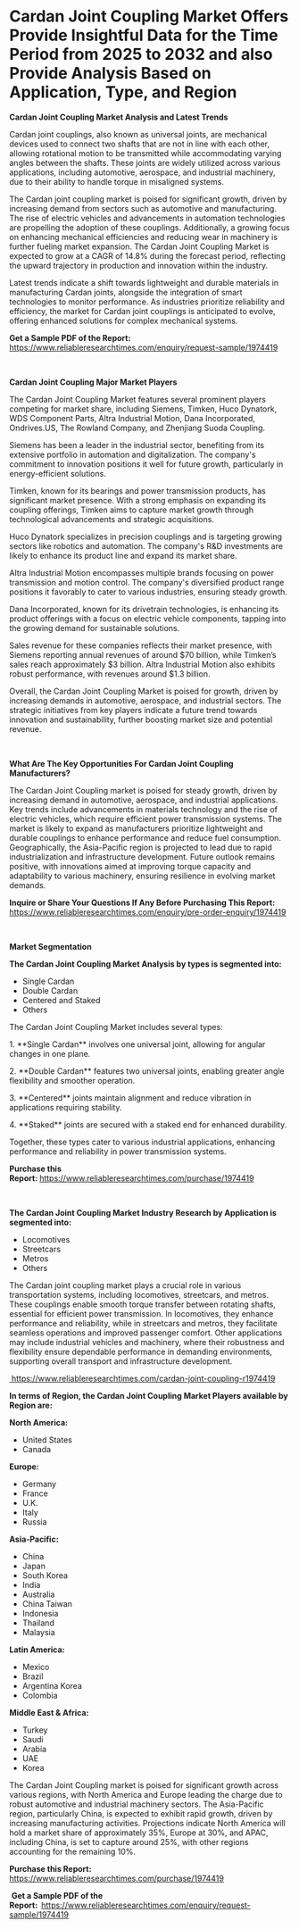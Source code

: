 <p><h1>Cardan Joint Coupling Market Offers Provide Insightful Data for the Time Period from 2025 to 2032 and also Provide Analysis Based on Application, Type, and Region</h1></p><p><strong>Cardan Joint Coupling Market Analysis and Latest Trends</strong></p>
<p><p>Cardan joint couplings, also known as universal joints, are mechanical devices used to connect two shafts that are not in line with each other, allowing rotational motion to be transmitted while accommodating varying angles between the shafts. These joints are widely utilized across various applications, including automotive, aerospace, and industrial machinery, due to their ability to handle torque in misaligned systems.</p><p>The Cardan joint coupling market is poised for significant growth, driven by increasing demand from sectors such as automotive and manufacturing. The rise of electric vehicles and advancements in automation technologies are propelling the adoption of these couplings. Additionally, a growing focus on enhancing mechanical efficiencies and reducing wear in machinery is further fueling market expansion. The Cardan Joint Coupling Market is expected to grow at a CAGR of 14.8% during the forecast period, reflecting the upward trajectory in production and innovation within the industry.</p><p>Latest trends indicate a shift towards lightweight and durable materials in manufacturing Cardan joints, alongside the integration of smart technologies to monitor performance. As industries prioritize reliability and efficiency, the market for Cardan joint couplings is anticipated to evolve, offering enhanced solutions for complex mechanical systems.</p></p>
<p><strong>Get a Sample PDF of the Report:&nbsp;</strong> <a href="https://www.reliableresearchtimes.com/enquiry/request-sample/1974419?utm_campaign=3051&utm_medium=2&utm_source=Github&utm_content=ia&utm_term=12042025&utm_id=cardan-joint-coupling">https://www.reliableresearchtimes.com/enquiry/request-sample/1974419</a></p>
<p>&nbsp;</p>
<p><strong>Cardan Joint Coupling Major Market Players</strong></p>
<p><p>The Cardan Joint Coupling Market features several prominent players competing for market share, including Siemens, Timken, Huco Dynatork, WDS Component Parts, Altra Industrial Motion, Dana Incorporated, Ondrives.US, The Rowland Company, and Zhenjiang Suoda Coupling. </p><p>Siemens has been a leader in the industrial sector, benefiting from its extensive portfolio in automation and digitalization. The company's commitment to innovation positions it well for future growth, particularly in energy-efficient solutions.</p><p>Timken, known for its bearings and power transmission products, has significant market presence. With a strong emphasis on expanding its coupling offerings, Timken aims to capture market growth through technological advancements and strategic acquisitions.</p><p>Huco Dynatork specializes in precision couplings and is targeting growing sectors like robotics and automation. The company's R&D investments are likely to enhance its product line and expand its market share.</p><p>Altra Industrial Motion encompasses multiple brands focusing on power transmission and motion control. The company's diversified product range positions it favorably to cater to various industries, ensuring steady growth.</p><p>Dana Incorporated, known for its drivetrain technologies, is enhancing its product offerings with a focus on electric vehicle components, tapping into the growing demand for sustainable solutions. </p><p>Sales revenue for these companies reflects their market presence, with Siemens reporting annual revenues of around $70 billion, while Timken’s sales reach approximately $3 billion. Altra Industrial Motion also exhibits robust performance, with revenues around $1.3 billion.</p><p>Overall, the Cardan Joint Coupling Market is poised for growth, driven by increasing demands in automotive, aerospace, and industrial sectors. The strategic initiatives from key players indicate a future trend towards innovation and sustainability, further boosting market size and potential revenue.</p></p>
<p>&nbsp;</p>
<p><strong>What Are The Key Opportunities For Cardan Joint Coupling Manufacturers?</strong></p>
<p><p>The Cardan Joint Coupling market is poised for steady growth, driven by increasing demand in automotive, aerospace, and industrial applications. Key trends include advancements in materials technology and the rise of electric vehicles, which require efficient power transmission systems. The market is likely to expand as manufacturers prioritize lightweight and durable couplings to enhance performance and reduce fuel consumption. Geographically, the Asia-Pacific region is projected to lead due to rapid industrialization and infrastructure development. Future outlook remains positive, with innovations aimed at improving torque capacity and adaptability to various machinery, ensuring resilience in evolving market demands.</p></p>
<p><strong>Inquire or Share Your Questions If Any Before Purchasing This Report:</strong> <a href="https://www.reliableresearchtimes.com/enquiry/pre-order-enquiry/1974419?utm_campaign=3051&utm_medium=2&utm_source=Github&utm_content=ia&utm_term=12042025&utm_id=cardan-joint-coupling">https://www.reliableresearchtimes.com/enquiry/pre-order-enquiry/1974419</a></p>
<p>&nbsp;</p>
<p><strong>Market Segmentation</strong></p>
<p><strong>The Cardan Joint Coupling Market Analysis by types is segmented into:</strong></p>
<p><ul><li>Single Cardan</li><li>Double Cardan</li><li>Centered and Staked</li><li>Others</li></ul></p>
<p><p>The Cardan Joint Coupling Market includes several types: </p><p>1. **Single Cardan** involves one universal joint, allowing for angular changes in one plane.</p><p>2. **Double Cardan** features two universal joints, enabling greater angle flexibility and smoother operation.</p><p>3. **Centered** joints maintain alignment and reduce vibration in applications requiring stability.</p><p>4. **Staked** joints are secured with a staked end for enhanced durability. </p><p>Together, these types cater to various industrial applications, enhancing performance and reliability in power transmission systems.</p></p>
<p><strong>Purchase this Report:&nbsp;</strong><a href="https://www.reliableresearchtimes.com/purchase/1974419?utm_campaign=3051&utm_medium=2&utm_source=Github&utm_content=ia&utm_term=12042025&utm_id=cardan-joint-coupling">https://www.reliableresearchtimes.com/purchase/1974419</a></p>
<p>&nbsp;</p>
<p><strong>The Cardan Joint Coupling Market Industry Research by Application is segmented into:</strong></p>
<p><ul><li>Locomotives</li><li>Streetcars</li><li>Metros</li><li>Others</li></ul></p>
<p><p>The Cardan joint coupling market plays a crucial role in various transportation systems, including locomotives, streetcars, and metros. These couplings enable smooth torque transfer between rotating shafts, essential for efficient power transmission. In locomotives, they enhance performance and reliability, while in streetcars and metros, they facilitate seamless operations and improved passenger comfort. Other applications may include industrial vehicles and machinery, where their robustness and flexibility ensure dependable performance in demanding environments, supporting overall transport and infrastructure development.</p></p>
<p><a href="https://www.reliableresearchtimes.com/cardan-joint-coupling-r1974419?utm_campaign=3051&utm_medium=2&utm_source=Github&utm_content=ia&utm_term=12042025&utm_id=cardan-joint-coupling">&nbsp;https://www.reliableresearchtimes.com/cardan-joint-coupling-r1974419</a></p>
<p><strong>In terms of Region, the Cardan Joint Coupling Market Players available by Region are:</strong></p>
<p>
    <p> <strong> North America: </strong>
        <ul>
            <li>United States</li>
            <li>Canada</li>
        </ul>
        </p> 
    <p> <strong> Europe: </strong>
        <ul>
            <li>Germany</li>
            <li>France</li>
            <li>U.K.</li>
            <li>Italy</li>
            <li>Russia</li>
        </ul>
        </p> 
    <p> <strong> Asia-Pacific: </strong>
        <ul>
            <li>China</li>
            <li>Japan</li>
            <li>South Korea</li>
            <li>India</li>
            <li>Australia</li>
            <li>China Taiwan</li>
            <li>Indonesia</li>
            <li>Thailand</li>
            <li>Malaysia</li>
        </ul>
        </p> 
    <p> <strong> Latin America: </strong>
        <ul>
            <li>Mexico</li>
            <li>Brazil</li>
            <li>Argentina Korea</li>
            <li>Colombia</li>
        </ul>
        </p> 
    <p> <strong> Middle East & Africa: </strong>
        <ul>
            <li>Turkey</li>
            <li>Saudi</li>
            <li>Arabia</li>
            <li>UAE</li>
            <li>Korea</li>
        </ul>
    </p>
    </p>
<p><p>The Cardan Joint Coupling market is poised for significant growth across various regions, with North America and Europe leading the charge due to robust automotive and industrial machinery sectors. The Asia-Pacific region, particularly China, is expected to exhibit rapid growth, driven by increasing manufacturing activities. Projections indicate North America will hold a market share of approximately 35%, Europe at 30%, and APAC, including China, is set to capture around 25%, with other regions accounting for the remaining 10%.</p></p>
<p><strong>Purchase this Report: </strong><a href="https://www.reliableresearchtimes.com/purchase/1974419?utm_campaign=3051&utm_medium=2&utm_source=Github&utm_content=ia&utm_term=12042025&utm_id=cardan-joint-coupling">https://www.reliableresearchtimes.com/purchase/1974419</a></p>
<p>&nbsp;<strong>Get a Sample PDF of the Report:&nbsp;&nbsp;</strong><a href="https://www.reliableresearchtimes.com/enquiry/request-sample/1974419?utm_campaign=3051&utm_medium=2&utm_source=Github&utm_content=ia&utm_term=12042025&utm_id=cardan-joint-coupling">https://www.reliableresearchtimes.com/enquiry/request-sample/1974419</a></p>
<p><strong></strong></p>
<p><p></p><p></p><p></p></p>